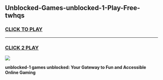 
## Unblocked-Games-unblocked-1-Play-Free-twhqs
<h3>
<a href="https://premium76.site?title=unblocked-1&ref=19M">CLICK TO PLAY</a></h3>
<hr>

<h3>
<a href="https://premium76.site?title=unblocked-1&ref=19M">CLICK 2 PLAY</a>
  
</h3>

<a href="https://premium76.site?title=unblocked-1&ref=19M"><img src="https://clearcache.store/games.png"></a>


**unblocked-1 games unblocked: Your Gateway to Fun and Accessible Online Gaming**
